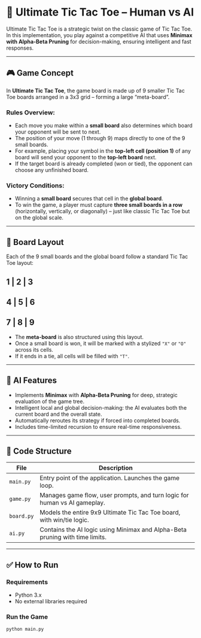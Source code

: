 # 🧠 Ultimate Tic Tac Toe – Human vs AI

Ultimate Tic Tac Toe is a strategic twist on the classic game of Tic Tac Toe. In this implementation, you play against a competitive AI that uses **Minimax with Alpha-Beta Pruning** for decision-making, ensuring intelligent and fast responses.

---

## 🎮 Game Concept

In **Ultimate Tic Tac Toe**, the game board is made up of 9 smaller Tic Tac Toe boards arranged in a 3x3 grid – forming a large “meta-board”.

### Rules Overview:

- Each move you make within a **small board** also determines which board your opponent will be sent to next.
- The position of your move (1 through 9) maps directly to one of the 9 small boards.
- For example, placing your symbol in the **top-left cell (position 1)** of any board will send your opponent to the **top-left board** next.
- If the target board is already completed (won or tied), the opponent can choose any unfinished board.

### Victory Conditions:

- Winning a **small board** secures that cell in the **global board**.
- To win the game, a player must capture **three small boards in a row** (horizontally, vertically, or diagonally) – just like classic Tic Tac Toe but on the global scale.

---

## 📐 Board Layout

Each of the 9 small boards and the global board follow a standard Tic Tac Toe layout:

1 | 2 | 3
---------
4 | 5 | 6
---------
7 | 8 | 9
---------

- The **meta-board** is also structured using this layout.
- Once a small board is won, it will be marked with a stylized `"X"` or `"O"` across its cells.
- If it ends in a tie, all cells will be filled with `"T"`.

---

## 🤖 AI Features

- Implements **Minimax** with **Alpha-Beta Pruning** for deep, strategic evaluation of the game tree.
- Intelligent local and global decision-making: the AI evaluates both the current board and the overall state.
- Automatically reroutes its strategy if forced into completed boards.
- Includes time-limited recursion to ensure real-time responsiveness.

---

## 🧩 Code Structure

| File         | Description                                                                 |
|--------------|-----------------------------------------------------------------------------|
| `main.py`    | Entry point of the application. Launches the game loop.                     |
| `game.py`    | Manages game flow, user prompts, and turn logic for human vs AI gameplay.   |
| `board.py`   | Models the entire 9x9 Ultimate Tic Tac Toe board, with win/tie logic.        |
| `ai.py`      | Contains the AI logic using Minimax and Alpha-Beta pruning with time limits. |

---

## ✅ How to Run

### Requirements

- Python 3.x
- No external libraries required

### Run the Game

```bash
python main.py

